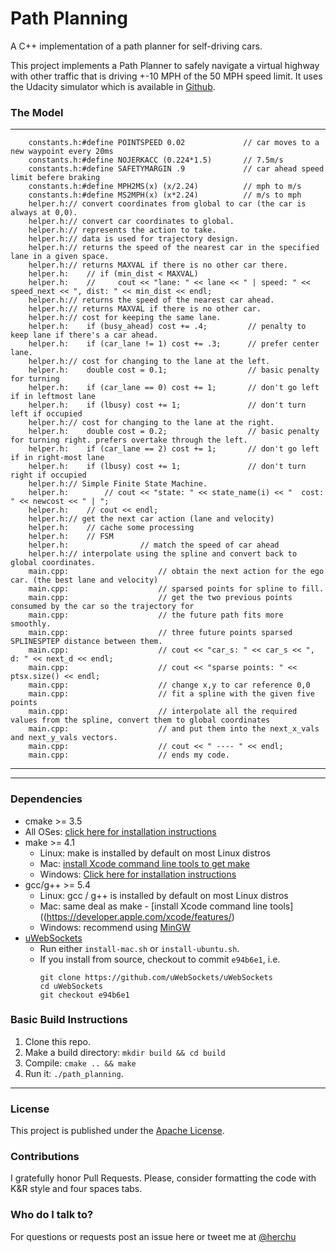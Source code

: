 # Path Planning

A C++ implementation of a path planner for self-driving cars.


This project implements a Path Planner to safely navigate a virtual highway with other traffic that is driving +-10 MPH of the 50 MPH speed limit.
It uses the Udacity simulator which is available in [Github](https://github.com/udacity/self-driving-car-sim/releases).


### The Model




---

        constants.h:#define POINTSPEED 0.02             // car moves to a new waypoint every 20ms
        constants.h:#define NOJERKACC (0.224*1.5)       // 7.5m/s
        constants.h:#define SAFETYMARGIN .9             // car ahead speed limit befere braking
        constants.h:#define MPH2MS(x) (x/2.24)          // mph to m/s
        constants.h:#define MS2MPH(x) (x*2.24)          // m/s to mph
        helper.h:// convert coordinates from global to car (the car is always at 0,0).
        helper.h:// convert car coordinates to global.
        helper.h:// represents the action to take.
        helper.h:// data is used for trajectory design.
        helper.h:// returns the speed of the nearest car in the specified lane in a given space.
        helper.h:// returns MAXVAL if there is no other car there.
        helper.h:    // if (min_dist < MAXVAL)
        helper.h:    //     cout << "lane: " << lane << " | speed: " << speed_next << ", dist: " << min_dist << endl;
        helper.h:// returns the speed of the nearest car ahead.
        helper.h:// returns MAXVAL if there is no other car.
        helper.h:// cost for keeping the same lane.
        helper.h:    if (busy_ahead) cost += .4;         // penalty to keep lane if there's a car ahead.
        helper.h:    if (car_lane != 1) cost += .3;      // prefer center lane.
        helper.h:// cost for changing to the lane at the left.
        helper.h:    double cost = 0.1;                  // basic penalty for turning
        helper.h:    if (car_lane == 0) cost += 1;       // don't go left if in leftmost lane
        helper.h:    if (lbusy) cost += 1;               // don't turn left if occupied
        helper.h:// cost for changing to the lane at the right.
        helper.h:    double cost = 0.2;                  // basic penalty for turning right. prefers overtake through the left.
        helper.h:    if (car_lane == 2) cost += 1;       // don't go left if in right-most lane
        helper.h:    if (lbusy) cost += 1;               // don't turn right if occupied
        helper.h:// Simple Finite State Machine.
        helper.h:        // cout << "state: " << state_name(i) << "  cost: " << newcost << " | ";
        helper.h:    // cout << endl;
        helper.h:// get the next car action (lane and velocity)
        helper.h:    // cache some processing
        helper.h:    // FSM
        helper.h:                // match the speed of car ahead
        helper.h:// interpolate using the spline and convert back to global coordinates.
        main.cpp:                    // obtain the next action for the ego car. (the best lane and velocity)
        main.cpp:                    // sparsed points for spline to fill.
        main.cpp:                    // get the two previous points consumed by the car so the trajectory for
        main.cpp:                    // the future path fits more smoothly.
        main.cpp:                    // three future points sparsed SPLINESPTEP distance between them.
        main.cpp:                    // cout << "car_s: " << car_s << ", d: " << next_d << endl;
        main.cpp:                    // cout << "sparse points: " << ptsx.size() << endl;
        main.cpp:                    // change x,y to car reference 0,0
        main.cpp:                    // fit a spline with the given five points
        main.cpp:                    // interpolate all the required values from the spline, convert them to global coordinates
        main.cpp:                    // and put them into the next_x_vals and next_y_vals vectors.
        main.cpp:                    // cout << " ---- " << endl;
        main.cpp:                    // ends my code.
---


---

### Dependencies

* cmake >= 3.5
 * All OSes: [click here for installation instructions](https://cmake.org/install/)
* make >= 4.1
  * Linux: make is installed by default on most Linux distros
  * Mac: [install Xcode command line tools to get make](https://developer.apple.com/xcode/features/)
  * Windows: [Click here for installation instructions](http://gnuwin32.sourceforge.net/packages/make.htm)
* gcc/g++ >= 5.4
  * Linux: gcc / g++ is installed by default on most Linux distros
  * Mac: same deal as make - [install Xcode command line tools]((https://developer.apple.com/xcode/features/)
  * Windows: recommend using [MinGW](http://www.mingw.org/)
* [uWebSockets](https://github.com/uWebSockets/uWebSockets)
  * Run either `install-mac.sh` or `install-ubuntu.sh`.
  * If you install from source, checkout to commit `e94b6e1`, i.e.
    ```
    git clone https://github.com/uWebSockets/uWebSockets 
    cd uWebSockets
    git checkout e94b6e1
    ```

### Basic Build Instructions

1. Clone this repo.
2. Make a build directory: `mkdir build && cd build`
3. Compile: `cmake .. && make`
4. Run it: `./path_planning`.


---


### License

This project is published under the [Apache License](http://www.apache.org/licenses/LICENSE-2.0).


### Contributions

I gratefully honor Pull Requests.
Please, consider formatting the code with K&R style and four spaces tabs.


### Who do I talk to?

For questions or requests post an issue here or tweet me at
[@herchu](http://twitter.com/herchu)


